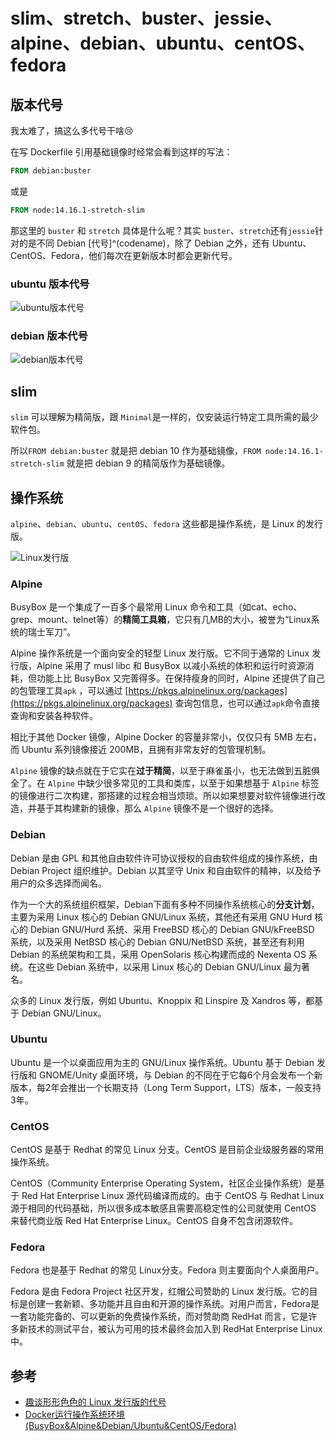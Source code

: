 # slim、stretch、buster、jessie、alpine、debian、ubuntu、centOS、fedora


<!-- author： xiaobinqt -->
<!-- email： xiaobinqt@163.com -->
<!-- https://xiaobinqt.github.io -->
<!-- https://www.xiaobinqt.cn -->

## 版本代号

我太难了，搞这么多代号干啥:cry:

在写 Dockerfile 引用基础镜像时经常会看到这样的写法：

```dockerfile
FROM debian:buster
```

或是

```dockerfile
FROM node:14.16.1-stretch-slim
```

那这里的 `buster` 和 `stretch` 具体是什么呢？其实 `buster`、`stretch`还有`jessie`针对的是不同 Debian [代号]^(codename)，除了 Debian 之外，还有
Ubuntu、CentOS、Fedora，他们每次在更新版本时都会更新代号。

### ubuntu 版本代号

![ubuntu版本代号](https://cdn.xiaobinqt.cn/xiaobinqt.io/20220507/e902306343af4eb78a8b04396d2338e8.png 'ubuntu版本代号')

### debian 版本代号

![debian版本代号](https://cdn.xiaobinqt.cn/xiaobinqt.io/20220507/1d34964dde2344738f39c32182e35297.png 'debian版本代号')

## slim

`slim` 可以理解为精简版，跟 `Minimal`是一样的，仅安装运行特定工具所需的最少软件包。

所以`FROM debian:buster` 就是把 debian 10 作为基础镜像，`FROM node:14.16.1-stretch-slim` 就是把 debian 9 的精简版作为基础镜像。

## 操作系统

`alpine`、`debian`、`ubuntu`、`centOS`、`fedora` 这些都是操作系统，是 Linux 的发行版。

![Linux发行版](https://cdn.xiaobinqt.cn/xiaobinqt.io/20220507/f18e321c61d749359df40c04029e8e5a.png?imageView2/0/q/75|watermark/2/text/eGlhb2JpbnF0/font/dmlqYXlh/fontsize/1000/fill/IzVDNUI1Qg==/dissolve/52/gravity/SouthEast/dx/15/dy/15 'Linux发行版')

### Alpine

BusyBox 是一个集成了一百多个最常用 Linux 命令和工具（如cat、echo、grep、mount、telnet等）的**精简工具箱**，它只有几MB的大小，被誉为“Linux系统的瑞士军刀”。

Alpine 操作系统是一个面向安全的轻型 Linux 发行版。它不同于通常的 Linux 发行版，Alpine 采用了 musl libc 和 BusyBox 以减小系统的体积和运行时资源消耗，但功能上比 BusyBox
又完善得多。在保持瘦身的同时，Alpine 还提供了自己的包管理工具`apk`
，可以通过 [https://pkgs.alpinelinux.org/packages](https://pkgs.alpinelinux.org/packages) 查询包信息，也可以通过`apk`命令直接查询和安装各种软件。

相比于其他 Docker 镜像，Alpine Docker 的容量非常小，仅仅只有 5MB 左右，而 Ubuntu 系列镜像接近 200MB，且拥有非常友好的包管理机制。

`Alpine` 镜像的缺点就在于它实在**过于精简**，以至于麻雀虽小，也无法做到五脏俱全了。在 `Alpine` 中缺少很多常见的工具和类库，以至于如果想基于 `Alpine`
标签的镜像进行二次构建，那搭建的过程会相当烦琐。所以如果想要对软件镜像进行改造，并基于其构建新的镜像，那么 `Alpine` 镜像不是一个很好的选择。

### Debian

Debian 是由 GPL 和其他自由软件许可协议授权的自由软件组成的操作系统，由 Debian Project 组织维护。Debian 以其坚守 Unix 和自由软件的精神，以及给予用户的众多选择而闻名。

作为一个大的系统组织框架，Debian下面有多种不同操作系统核心的**分支计划**，主要为采用 Linux 核心的 Debian GNU/Linux 系统，其他还有采用 GNU Hurd 核心的 Debian GNU/Hurd 系统、采用
FreeBSD 核心的 Debian GNU/kFreeBSD 系统，以及采用 NetBSD 核心的 Debian GNU/NetBSD 系统，甚至还有利用 Debian 的系统架构和工具，采用 OpenSolaris 核心构建而成的
Nexenta OS 系统。在这些 Debian 系统中，以采用 Linux 核心的 Debian GNU/Linux 最为著名。

众多的 Linux 发行版，例如 Ubuntu、Knoppix 和 Linspire 及 Xandros 等，都基于 Debian GNU/Linux。

### Ubuntu

Ubuntu 是一个以桌面应用为主的 GNU/Linux 操作系统。Ubuntu 基于 Debian 发行版和 GNOME/Unity 桌面环境，与 Debian 的不同在于它每6个月会发布一个新版本，每2年会推出一个长期支持（Long
Term Support，LTS）版本，一般支持3年。

### CentOS

CentOS 是基于 Redhat 的常见 Linux 分支。CentOS 是目前企业级服务器的常用操作系统。

CentOS（Community Enterprise Operating System，社区企业操作系统）是基于 Red Hat Enterprise Linux 源代码编译而成的。由于 CentOS 与 Redhat Linux
源于相同的代码基础，所以很多成本敏感且需要高稳定性的公司就使用 CentOS 来替代商业版 Red Hat Enterprise Linux。CentOS 自身不包含闭源软件。

### Fedora

Fedora 也是基于 Redhat 的常见 Linux分支。Fedora 则主要面向个人桌面用户。

Fedora 是由 Fedora Project 社区开发，红帽公司赞助的 Linux
发行版。它的目标是创建一套新颖、多功能并且自由和开源的操作系统。对用户而言，Fedora是一套功能完备的、可以更新的免费操作系统，而对赞助商 RedHat 而言，它是许多新技术的测试平台，被认为可用的技术最终会加入到 RedHat
Enterprise Linux 中。

## 参考

+ [趣谈形形色色的 Linux 发行版的代号](https://linux.cn/article-7893-1.html)
+ [Docker运行操作系统环境(BusyBox&Alpine&Debian/Ubuntu&CentOS/Fedora)](https://www.cnblogs.com/lovezbs/p/14058250.html)
